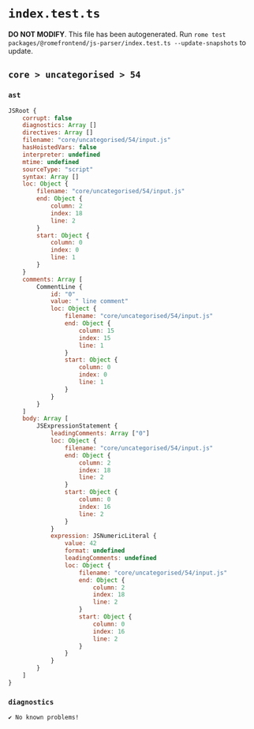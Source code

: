 # `index.test.ts`

**DO NOT MODIFY**. This file has been autogenerated. Run `rome test packages/@romefrontend/js-parser/index.test.ts --update-snapshots` to update.

## `core > uncategorised > 54`

### `ast`

```javascript
JSRoot {
	corrupt: false
	diagnostics: Array []
	directives: Array []
	filename: "core/uncategorised/54/input.js"
	hasHoistedVars: false
	interpreter: undefined
	mtime: undefined
	sourceType: "script"
	syntax: Array []
	loc: Object {
		filename: "core/uncategorised/54/input.js"
		end: Object {
			column: 2
			index: 18
			line: 2
		}
		start: Object {
			column: 0
			index: 0
			line: 1
		}
	}
	comments: Array [
		CommentLine {
			id: "0"
			value: " line comment"
			loc: Object {
				filename: "core/uncategorised/54/input.js"
				end: Object {
					column: 15
					index: 15
					line: 1
				}
				start: Object {
					column: 0
					index: 0
					line: 1
				}
			}
		}
	]
	body: Array [
		JSExpressionStatement {
			leadingComments: Array ["0"]
			loc: Object {
				filename: "core/uncategorised/54/input.js"
				end: Object {
					column: 2
					index: 18
					line: 2
				}
				start: Object {
					column: 0
					index: 16
					line: 2
				}
			}
			expression: JSNumericLiteral {
				value: 42
				format: undefined
				leadingComments: undefined
				loc: Object {
					filename: "core/uncategorised/54/input.js"
					end: Object {
						column: 2
						index: 18
						line: 2
					}
					start: Object {
						column: 0
						index: 16
						line: 2
					}
				}
			}
		}
	]
}
```

### `diagnostics`

```
✔ No known problems!

```
